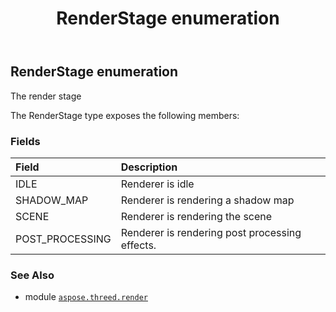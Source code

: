 ﻿---
title: RenderStage enumeration
second_title: Aspose.3D for Python via .NET API References
description: 
type: docs
weight: 510
url: /python-net/aspose.threed.render/renderstage/
is_root: false
---

## RenderStage enumeration

The render stage



The RenderStage type exposes the following members:

### Fields
| Field | Description |
| :- | :- |
| IDLE | Renderer is idle |
| SHADOW_MAP | Renderer is rendering a shadow map |
| SCENE | Renderer is rendering the scene |
| POST_PROCESSING | Renderer is rendering post processing effects. |



### See Also
* module [`aspose.threed.render`](..)
